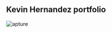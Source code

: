 ## Kevin Hernandez portfolio 
![apture](https://user-images.githubusercontent.com/53789568/118376656-fb3d1580-b58e-11eb-885a-e2b1b0f0c66e.PNG)
